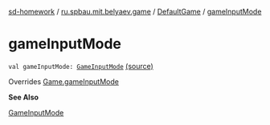 [sd-homework](../../index.md) / [ru.spbau.mit.belyaev.game](../index.md) / [DefaultGame](index.md) / [gameInputMode](.)

# gameInputMode

`val gameInputMode: `[`GameInputMode`](../-game-input-mode/index.md) [(source)](https://github.com/StasBel/sd-homework/blob/Roguelike/src/main/kotlin/ru/spbau/mit/belyaev/game/DefaultGame.kt#L21)

Overrides [Game.gameInputMode](../-game/game-input-mode.md)

**See Also**

[GameInputMode](../-game-input-mode/index.md)


